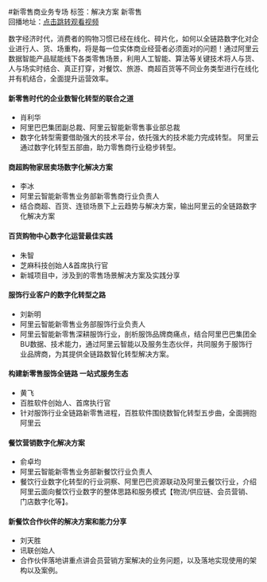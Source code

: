 #新零售商业务专场标签：<kbd>解决方案</kbd> <kbd>新零售</kbd><br>回播地址：[点击跳转观看视频](https://alhlsvodhls08.e.vhall.com/mp4record/SessiononNewRetailBusiness.mp4)数字经济时代，消费者的购物习惯已经在线化、碎片化，如何以全链路数字化对企业进行人、货、场重构，将是每一位实体商业经营者必须面对的问题！通过阿里云数据智能产品赋能线下各类零售场景，利用人工智能、算法等关键技术将人与货、人与场实时结合、真正打穿，对餐饮、旅游、商超百货等不同业务类型进行在线化并有机结合，全面提升运营效率。#### 新零售时代的企业数智化转型的联合之道* 肖利华* 阿里巴巴集团副总裁、阿里云智能新零售事业部总裁* 数字化转型需要借助强大的技术平台，依托强大的技术能力完成转型。 阿里云通过数字化转型五部曲，助力零售商行业稳步转型。#### 商超购物家居卖场数字化解决方案* 李冰* 阿里云智能新零售业务部新零售商行业负责人* 结合商超、百货、连锁场景下上云趋势与解决方案，输出阿里云的全链路数字化解决方案#### 百货购物中心数字化运营最佳实践* 朱智* 芝麻科技创始人&首席执行官* 新城项目中，涉及到的零售场景解决方案及实践分享#### 服饰行业客户的数字化转型之路* 刘新明* 阿里云智能新零售业务部服饰行业负责人* 阿里云智能新零售深耕服饰行业，剖析服饰品牌商痛点，结合阿里巴巴集团全BU数据、技术能力，通过阿里云智能以及服务生态伙伴，共同服务于服饰行业品牌商，为其提供全链路数智化转型解决方案。#### 构建新零售服饰全链路 一站式服务生态* 黄飞* 百胜软件创始人、首席执行官* 针对服饰行业全链路新零售进程，百胜软件围绕数智化转型五步曲，全面拥抱阿里云#### 餐饮营销数字化解决方案* 俞卓均* 阿里云智能新零售业务部新餐饮行业负责人* 餐饮行业数字化转型的行业洞察、阿里巴巴资源联动及阿里云餐饮行业，介绍阿里云面向餐饮行业数字的整体思路和服务模式【物流/供应链、会员营销、门店数字化等】。#### 新餐饮合作伙伴的解决方案和能力分享* 刘天胜* 讯联创始人* 合作伙伴落地讲重点讲会员营销方案解决的业务问题，以及落地实现使用的架构以及案例。